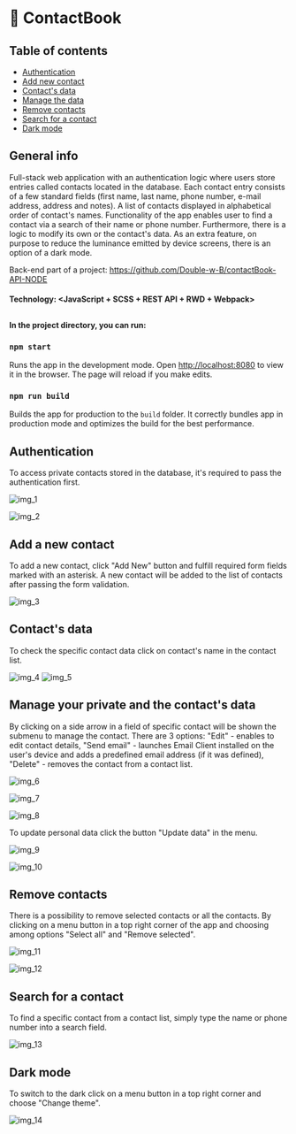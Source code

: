 # :ledger: ContactBook

## Table of contents

- [Authentication](#authentication)
- [Add new contact](#add-a-new-contact)
- [Contact's data](#contacts-data)
- [Manage the data](#manage-your-private-and-the-contacts-data)
- [Remove contacts](#remove-contacts)
- [Search for a contact](#search-for-a-contact)
- [Dark mode](#dark-mode)

## General info

Full-stack web application with an authentication logic where users store entries called contacts located in the database. Each contact entry consists of a few standard fields (first name, last name, phone number, e-mail address, address and notes). A list of contacts displayed in alphabetical order of contact's names. Functionality of the app enables user to find a contact via a search of their name or phone number. Furthermore, there is a logic to modify its own or the contact's data. As an extra feature, on purpose to reduce the luminance emitted by device screens, there is an option of a dark mode.

Back-end part of a project: https://github.com/Double-w-B/contactBook-API-NODE

#### Technology: <JavaScript + SCSS + REST API + RWD + Webpack>

##

#### In the project directory, you can run:

### `npm start`

Runs the app in the development mode.
Open [http://localhost:8080](http://localhost:8080) to view it in the browser.
The page will reload if you make edits.

### `npm run build`

Builds the app for production to the `build` folder.
It correctly bundles app in production mode and optimizes the build for the best performance.

##

## Authentication

To access private contacts stored in the database, it's required to pass the authentication first.

![img_1](https://user-images.githubusercontent.com/75247773/220439121-9b9cf562-d42a-4c61-ac67-4f68ff5b0b53.jpg)

![img_2](https://user-images.githubusercontent.com/75247773/218705923-ad09898e-deff-40bc-961c-58e06111e6b7.jpg)

## Add a new contact

To add a new contact, click "Add New" button and fulfill required form fields marked with an asterisk. A new contact will be added to the list of contacts after passing the form validation.

![img_3](https://user-images.githubusercontent.com/75247773/218706103-170357fe-7757-4a6a-9992-0ed2059d70d5.jpg)

## Contact's data

To check the specific contact data click on contact's name in the contact list.

![img_4](https://user-images.githubusercontent.com/75247773/218706188-a8ee0144-dc7d-4c5d-bef3-5b24b5bdccaa.jpg)
![img_5](https://user-images.githubusercontent.com/75247773/218706195-85c95870-601f-4a13-85fb-0f89983696df.jpg)

## Manage your private and the contact's data

By clicking on a side arrow in a field of specific contact will be shown the submenu to manage the contact. There are 3 options: "Edit" - enables to edit contact details, "Send email" - launches Email Client installed on the user's device and adds a predefined email address (if it was defined), "Delete" - removes the contact from a contact list.

![img_6](https://user-images.githubusercontent.com/75247773/218706367-cbe30410-ba6d-40dd-921f-9ba81c3ade17.jpg)

![img_7](https://user-images.githubusercontent.com/75247773/218706370-aa09dca9-860e-4b3d-a9a7-9712d872d65f.jpg)

![img_8](https://user-images.githubusercontent.com/75247773/218706373-7159921e-779b-4be3-803e-80ee6a70d1bc.jpg)

To update personal data click the button "Update data" in the menu.

![img_9](https://user-images.githubusercontent.com/75247773/218706377-3478f250-c3fe-4a39-a5b6-e4415d8d2a1c.jpg)

![img_10](https://user-images.githubusercontent.com/75247773/218706379-8bb7e0f8-6ea9-4352-a91f-5c395f7c8614.jpg)

## Remove contacts

There is a possibility to remove selected contacts or all the contacts. By clicking on a menu button in a top right corner of the app and choosing among options "Select all" and "Remove selected".

![img_11](https://user-images.githubusercontent.com/75247773/220439125-20da3149-f62e-49d2-9ce3-6a33e933e24f.jpg)

![img_12](https://user-images.githubusercontent.com/75247773/218706529-b0250bce-dc44-4575-90de-99f7ed886912.jpg)

## Search for a contact

To find a specific contact from a contact list, simply type the name or phone number into a search field.

![img_13](https://user-images.githubusercontent.com/75247773/218706601-6af6dc17-b71a-48f1-bd66-efda32d13fe4.jpg)

## Dark mode

To switch to the dark click on a menu button in a top right corner and choose "Change theme".

![img_14](https://user-images.githubusercontent.com/75247773/218706634-e42fe180-52b0-458e-ba8f-43ca8933e74b.jpg)